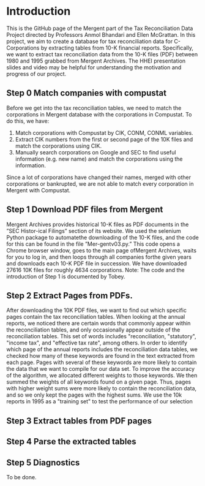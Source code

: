 # Introduction
This is the GitHub page of the Mergent part of the Tax Reconciliation Data Project directed by Professors Anmol Bhandari and Ellen McGrattan. In this project, we aim to create a database for tax reconciliation data for C-Corporations by extracting tables from 10-K financial reports. Specifically, we want to extract tax reconciliation data from the 10-K files (PDF) between 1980 and 1995 grabbed from Mergent Archives. The HHEI presentation slides and video may be helpful for understanding the motivation and progress of our project. 

## Step 0 Match companies with compustat
Before we get into the tax reconciliation tables, we need to match the corporations in Mergent database with the corporations in Compustat. To do this, we have:
1. Match corporations with Compustat by CIK, CONM, CONML variables.
2. Extract CIK numbers from the first or second page of the 10K files and match the corporations using CIK. 
3. Manually search corporations on Google and SEC to find useful information (e.g. new name) and match the corporations using the information.

Since a lot of corporations have changed their names, merged with other corporations or bankrupted, we are not able to match every corporation in Mergent with Compustat. 

## Step 1 Download PDF files from Mergent
Mergent Archives provides historical 10-K files as PDF documents in the ”SEC Histor-ical Filings” section of its website.  We used the selenium Python package to automatethe downloading of the 10-K files, and the code for this can be found in the file ”Mer-gentv03.py.” This code opens a Chrome browser window,  goes to the main page ofMergent Archives, waits for you to log in, and then loops through all companies forthe given years and downloads each 10-K PDF file in succession. We have downloaded 27616 10K files for roughly 4634 corporations. 
Note: The code and the introduction of Step 1 is documented by Tobey.
## Step 2 Extract Pages from PDFs. 
After downloading the 10K PDF files, we want to find out which specific pages contain the tax reconciliation tables. When looking at the annual reports, we noticed there are certain words that commonly appear within the reconciliation tables, and only occasionally appear outside of the reconciliation tables. This set of words includes "reconciliation, "statutory", "income tax", and "effective tax rate", among others. In order to identify which page of the annual reports includes the reconciliation data tables, we checked how many of these keywords are found in the text extracted from each page. Pages with several of these keywords are more likely to contain the data that we want to compile for our data set. To improve the accuracy of the algorithm, we allocated different weights to those keywords. We then summed the weights of all keywords found on a given page. Thus, pages with higher weight sums were more likely to contain the reconciliation data, and so we only kept the pages with the highest sums. We use the 10k reports in 1995 as a "training set" to test the performance of our selection 



## Step 3 Extract tables from PDF pages

## Step 4 Parse the extracted tables

## Step 5 Diagnostics
To be done.
